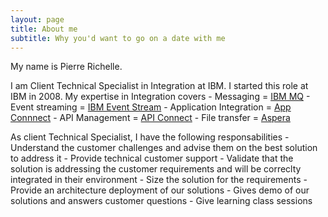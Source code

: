 ```yaml
---
layout: page
title: About me
subtitle: Why you'd want to go on a date with me
---
```


My name is Pierre Richelle. 

I am Client Technical Specialist in Integration at IBM.
I started this role at IBM in 2008.
My expertise in Integration covers 
    - Messaging = [IBM MQ](https://developer.ibm.com/components/ibm-mq/)
    - Event streaming = [IBM Event Stream](https://developer.ibm.com/components/event-streams/)
    - Application Integration = [App Connnect](https://developer.ibm.com/components/app-connect/)
    - API Management = [API Connect](https://developer.ibm.com/components/api-connect/)
    - File transfer = [Aspera](https://www.ibm.com/be-en/products/aspera/developer)

As client Technical Specialist, I have the following responsabilities
    - Understand the customer challenges and advise them on the best solution to address it
    - Provide technical customer support
    - Validate that the solution is addressing the customer requirements and will be correclty integrated in their environment
    - Size the solution for the requirements
    - Provide an architecture deployment of our solutions
    - Gives demo of our solutions and answers customer questions
    - Give learning class sessions
